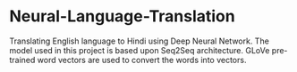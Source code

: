 # Neural-Language-Translation
Translating English language to Hindi using Deep Neural Network. The model used in this project is based upon Seq2Seq architecture. GLoVe pre-trained word vectors are used to convert the words into vectors.
